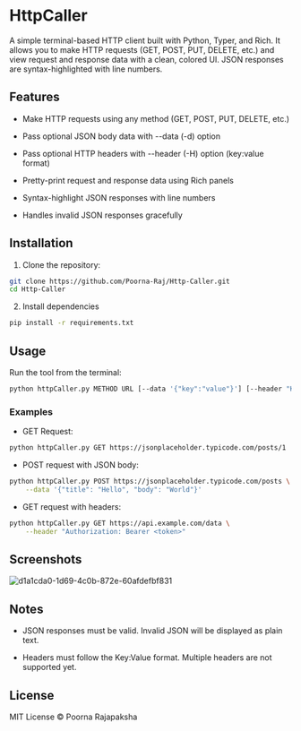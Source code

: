 # HttpCaller

A simple terminal-based HTTP client built with Python, Typer, and Rich. It allows you to make HTTP requests (GET, POST, PUT, DELETE, etc.) and view request and response data with a clean, colored UI. JSON responses are syntax-highlighted with line numbers.

## Features

- Make HTTP requests using any method (GET, POST, PUT, DELETE, etc.)

- Pass optional JSON body data with --data (-d) option

- Pass optional HTTP headers with --header (-H) option (key:value format)

- Pretty-print request and response data using Rich panels

- Syntax-highlight JSON responses with line numbers

- Handles invalid JSON responses gracefully

## Installation

1. Clone the repository:

```bash
git clone https://github.com/Poorna-Raj/Http-Caller.git
cd Http-Caller
```

2. Install dependencies

```bash
pip install -r requirements.txt
```

## Usage

Run the tool from the terminal:

```bash
python httpCaller.py METHOD URL [--data '{"key":"value"}'] [--header "Key:Value"]
```

### Examples

- GET Request:

```bash
python httpCaller.py GET https://jsonplaceholder.typicode.com/posts/1
```

- POST request with JSON body:

```bash
python httpCaller.py POST https://jsonplaceholder.typicode.com/posts \
    --data '{"title": "Hello", "body": "World"}'
```

- GET request with headers:

```bash
python httpCaller.py GET https://api.example.com/data \
    --header "Authorization: Bearer <token>"
```
## Screenshots
![d1a1cda0-1d69-4c0b-872e-60afdefbf831](https://github.com/user-attachments/assets/8db02e72-8fed-414a-9a78-70f2ef0160a0)

## Notes

- JSON responses must be valid. Invalid JSON will be displayed as plain text.

- Headers must follow the Key:Value format. Multiple headers are not supported yet.

## License

MIT License © Poorna Rajapaksha
